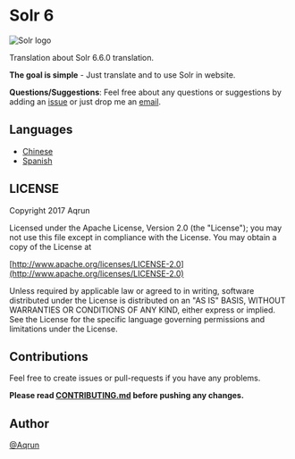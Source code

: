 Solr 6
======

![Solr logo](http://lucene.apache.org/solr/6_6_0/images/solr.svg)

Translation about Solr 6.6.0 translation.

**The goal is simple** - Just translate and to use Solr in website.

**Questions/Suggestions**: Feel free about any questions or suggestions by adding an [issue](https://github.com/aqrun/solr6/issues/new) or just drop me an [email](mailto:aqruna@gmail.com).


Languages
-------------------

  * [Chinese](https://github.com/aqrun/solr6/tree/master/zh)
  * [Spanish](https://github.com/aqrun/solr6/tree/master/en)

  
LICENSE
-------------

Copyright 2017 Aqrun

Licensed under the Apache License, Version 2.0 (the "License");
you may not use this file except in compliance with the License.
You may obtain a copy of the License at

[http://www.apache.org/licenses/LICENSE-2.0](http://www.apache.org/licenses/LICENSE-2.0)

Unless required by applicable law or agreed to in writing, software
distributed under the License is distributed on an "AS IS" BASIS,
WITHOUT WARRANTIES OR CONDITIONS OF ANY KIND, either express or implied.
See the License for the specific language governing permissions and
limitations under the License.

Contributions 
--------------

Feel free to create issues or pull-requests if you have any problems.

**Please read [CONTRIBUTING.md](https://github.com/aqrun/solr6/blob/master/CONTRIBUTING.md) before pushing any changes.**

Author
---------------

[@Aqrun](https://www.aqrun.com)
